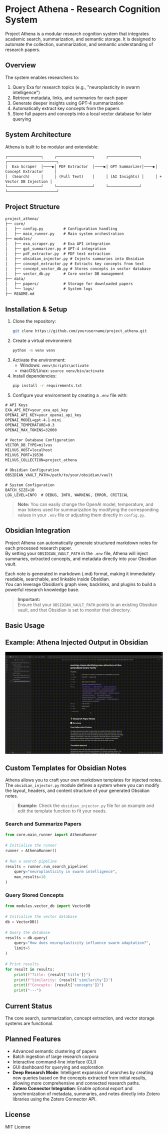 # Project Athena - Research Cognition System

Project Athena is a modular research cognition system that integrates academic search, summarization, and semantic storage. 
It is designed to automate the collection, summarization, and semantic understanding of research papers.

## Overview

The system enables researchers to:

1. Query Exa for research topics (e.g., "neuroplasticity in swarm intelligence")
2. Retrieve metadata, links, and summaries for each paper
3. Generate deeper insights using GPT-4 summarization
4. Automatically extract key concepts from the papers
5. Store full papers and concepts into a local vector database for later querying

## System Architecture

Athena is built to be modular and extendable:

```
┌───────────────┐     ┌────────────────┐     ┌──────────────┐     ┌──────────────────────┐
│  Exa Scraper  │────▶│ PDF Extractor  │────▶│ GPT Summarizer│────▶│ Concept Extractor     │
│  (Search)     │     │ (Full Text)    │     │ (AI Insights) │     │ + Vector DB Injection │
└───────────────┘     └────────────────┘     └──────────────┘     └──────────────────────┘
```

## Project Structure

```
project_athena/
├── core/
│   ├── config.py         # Configuration handling
│   ├── main_runner.py    # Main system orchestration
├── modules/
│   ├── exa_scraper.py    # Exa API integration
│   ├── gpt_summarizer.py # GPT-4 integration
│   ├── pdf_extractor.py  # PDF text extraction
│   ├── obsidian_injector.py # Injects summaries into Obsidian
│   ├── concept_extractor.py # Extracts key concepts from text
│   ├── concept_vector_db.py # Stores concepts in vector database
│   ├── vector_db.py      # Core vector DB management
├── data/
│   ├── papers/           # Storage for downloaded papers
│   └── logs/             # System logs
├── README.md
```

## Installation & Setup

1. Clone the repository:
   ```bash
   git clone https://github.com/yourusername/project_athena.git
   ```
2. Create a virtual environment:
   ```bash
   python -m venv venv
   ```
3. Activate the environment:
   - Windows: `venv\Scripts\activate`
   - macOS/Linux: `source venv/bin/activate`
4. Install dependencies:
   ```bash
   pip install -r requirements.txt
   ```
5. Configure your environment by creating a `.env` file with:

```
# API Keys
EXA_API_KEY=your_exa_api_key
OPENAI_API_KEY=your_openai_api_key
OPENAI_MODEL=gpt-4.1-mini
OPENAI_TEMPERATURE=0.3
OPENAI_MAX_TOKENS=32000

# Vector Database Configuration
VECTOR_DB_TYPE=milvus
MILVUS_HOST=localhost
MILVUS_PORT=19530
MILVUS_COLLECTION=project_athena

# Obsidian Configuration
OBSIDIAN_VAULT_PATH=/path/to/your/obsidian/vault

# System Configuration
BATCH_SIZE=10
LOG_LEVEL=INFO  # DEBUG, INFO, WARNING, ERROR, CRITICAL
```

> **Note:** You can easily change the OpenAI model, temperature, and max tokens used for summarization by modifying the corresponding values in your `.env` file or adjusting them directly in `config.py`.

## Obsidian Integration

Project Athena can automatically generate structured markdown notes for each processed research paper.  
By setting your `OBSIDIAN_VAULT_PATH` in the `.env` file, Athena will inject summaries, extracted concepts, and metadata directly into your Obsidian vault.

Each note is generated in markdown (.md) format, making it immediately readable, searchable, and linkable inside Obsidian.  
You can leverage Obsidian’s graph view, backlinks, and plugins to build a powerful research knowledge base.

> **Important:**  
> Ensure that your `OBSIDIAN_VAULT_PATH` points to an existing Obsidian vault, and that Obsidian is set to monitor that directory.
## Basic Usage
## Example: Athena Injected Output in Obsidian

![Athena Obsidian Demo](assets/athena_obsidian_demo.gif)

## Custom Templates for Obsidian Notes

Athena allows you to craft your own markdown templates for injected notes.  
The `obsidian_injector.py` module defines a  system where you can modify the layout, headers, and content structure of your generated Obsidian notes.


> **Example:** Check the `obsidian_injector.py` file for an example and edit the template function to fit your needs.

### Search and Summarize Papers

```python
from core.main_runner import AthenaRunner

# Initialize the runner
runner = AthenaRunner()

# Run a search pipeline
results = runner.run_search_pipeline(
    query="neuroplasticity in swarm intelligence", 
    max_results=10
)
```

### Query Stored Concepts

```python
from modules.vector_db import VectorDB

# Initialize the vector database
db = VectorDB()

# Query the database
results = db.query(
    query="How does neuroplasticity influence swarm adaptation?",
    limit=5
)

# Print results
for result in results:
    print(f"Title: {result['title']}")
    print(f"Similarity: {result['similarity']}")
    print(f"Concepts: {result['concepts']}")
    print("---")
```

## Current Status

The core search, summarization, concept extraction, and vector storage systems are functional.

## Planned Features

- Advanced semantic clustering of papers
- Batch ingestion of large research corpora
- Interactive command-line interface (CLI)
- GUI dashboard for querying and exploration
- **Deep Research Mode**: Intelligent expansion of searches by creating new queries based on the concepts extracted from initial results, allowing more comprehensive and connected research paths.
- **Zotero Connector Integration**: Enable optional export and synchronization of metadata, summaries, and notes directly into Zotero libraries using the Zotero Connector API.

## License

MIT License
